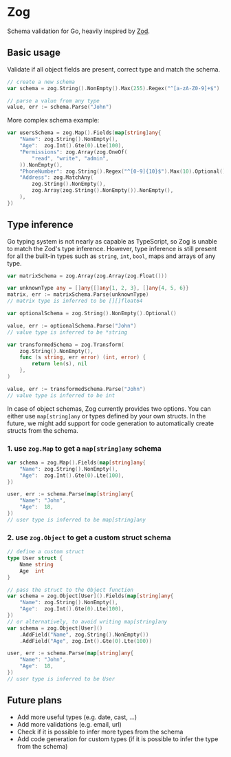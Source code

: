 # Zog

Schema validation for Go, heavily inspired by [Zod](https://github.com/colinhacks/zod).

## Basic usage

Validate if all object fields are present, correct type and match the schema.

```go
// create a new schema
var schema = zog.String().NonEmpty().Max(255).Regex("^[a-zA-Z0-9]+$")

// parse a value from any type
value, err := schema.Parse("John")
```

More complex schema example:

```go
var usersSchema = zog.Map().Fields(map[string]any{
	"Name": zog.String().NonEmpty(),
	"Age":  zog.Int().Gte(0).Lte(100),
	"Permissions": zog.Array(zog.OneOf(
		"read", "write", "admin",
	)).NonEmpty(),
	"PhoneNumber": zog.String().Regex("^[0-9]{10}$").Max(10).Optional(),
	"Address": zog.MatchAny(
		zog.String().NonEmpty(),
		zog.Array(zog.String().NonEmpty()).NonEmpty(),
	),
})
```

## Type inference

Go typing system is not nearly as capable as TypeScript, so Zog is unable to match the Zod's type inference. However, type inference is still present for all the built-in types such as `string`, `int`, `bool`, maps and arrays of any type.

```go
var matrixSchema = zog.Array(zog.Array(zog.Float()))

var unknownType any = []any{[]any{1, 2, 3}, []any{4, 5, 6}}
matrix, err := matrixSchema.Parse(unknownType)
// matrix type is inferred to be [][]float64

var optionalSchema = zog.String().NonEmpty().Optional()

value, err := optionalSchema.Parse("John")
// value type is inferred to be *string

var transformedSchema = zog.Transform(
	zog.String().NonEmpty(),
	func (s string, err error) (int, error) {
		return len(s), nil
	},
)

value, err := transformedSchema.Parse("John")
// value type is inferred to be int
```

In case of object schemas, Zog currently provides two options. You can either use `map[string]any` or types defined by your own structs. In the future, we might add support for code generation to automatically create structs from the schema.

### 1. use `zog.Map` to get a `map[string]any` schema

```go
var schema = zog.Map().Fields(map[string]any{
	"Name": zog.String().NonEmpty(),
	"Age":  zog.Int().Gte(0).Lte(100),
})

user, err := schema.Parse(map[string]any{
	"Name": "John",
	"Age":  18,
})
// user type is inferred to be map[string]any
```

### 2. use `zog.Object` to get a custom struct schema

```go
// define a custom struct
type User struct {
	Name string
	Age  int
}

// pass the struct to the Object function
var schema = zog.Object[User]().Fields(map[string]any{
	"Name": zog.String().NonEmpty(),
	"Age":  zog.Int().Gte(0).Lte(100),
})
// or alternatively, to avoid writing map[string]any
var schema = zog.Object[User]()
	.AddField("Name", zog.String().NonEmpty())
	.AddField("Age", zog.Int().Gte(0).Lte(100))

user, err := schema.Parse(map[string]any{
	"Name": "John",
	"Age":  18,
})
// user type is inferred to be User
```

## Future plans

- Add more useful types (e.g. date, cast, ...)
- Add more validations (e.g. email, url)
- Check if it is possible to infer more types from the schema
- Add code generation for custom types (if it is possible to infer the type from the schema)
